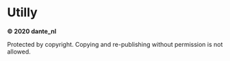 # Utilly
**© 2020 dante_nl**

Protected by copyright. Copying and re-publishing without permission is not allowed.

